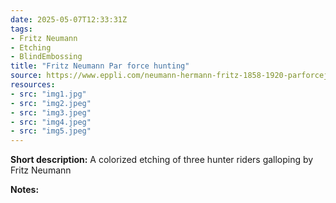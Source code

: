 ```yaml
---
date: 2025-05-07T12:33:31Z
tags:
- Fritz Neumann
- Etching
- BlindEmbossing
title: "Fritz Neumann Par force hunting"
source: https://www.eppli.com/neumann-hermann-fritz-1858-1920-parforcejagd.html#&gid=1&pid=6
resources:
- src: "img1.jpg"
- src: "img2.jpeg"
- src: "img3.jpeg"
- src: "img4.jpeg"
- src: "img5.jpeg"
---
```


**Short description:** A colorized etching of three hunter riders galloping by Fritz Neumann

**Notes:**
